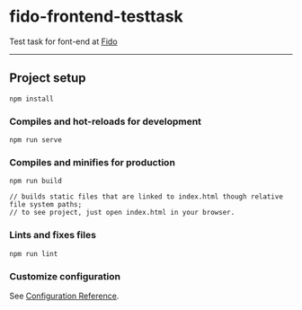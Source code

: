 # fido-frontend-testtask

Test task for font-end at [Fido](https://www.facebook.com/fido.naukma/)
***

## Project setup
```
npm install
```

### Compiles and hot-reloads for development
```
npm run serve
```

### Compiles and minifies for production
```
npm run build

// builds static files that are linked to index.html though relative file system paths;
// to see project, just open index.html in your browser.
```

### Lints and fixes files
```
npm run lint
```

### Customize configuration
See [Configuration Reference](https://cli.vuejs.org/config/).

